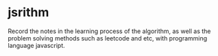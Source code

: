 # jsrithm
Record the notes in the learning process of the algorithm, as well as the problem solving methods such as leetcode and etc, with programming language javascript.
